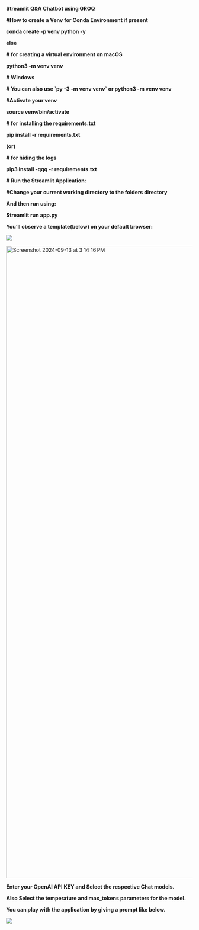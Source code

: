 **Streamlit Q&A Chatbot using GROQ**

**\#How to create a Venv for Conda Environment if present**

**conda create -p venv python -y**

**else**

**\# for creating a virtual environment on macOS**

**python3 -m venv venv**

**\# Windows**

**\# You can also use \`py -3 -m venv venv\` or python3 -m venv venv**

**\#Activate your venv**

**source venv/bin/activate**

**\# for installing the requirements.txt**

**pip install -r requirements.txt**

**(or)**

**\# for hiding the logs**

**pip3 install -qqq -r requirements.txt**

**\# Run the Streamlit Application:**

**\#Change your current working directory to the folders directory**

**And then run using:**

**Streamlit run app.py**

**You’ll observe a template(below) on your default browser:**

**![](1569bb2083d071295faa21de979dd6ad.png)**

<img width="1708" alt="Screenshot 2024-09-13 at 3 14 16 PM" src="https://github.com/user-attachments/assets/60be0ed6-51c8-4768-8b4a-3344e1a90c01">

**Enter your OpenAI API KEY and Select the respective Chat models.**

**Also Select the temperature and max_tokens parameters for the model.**

**You can play with the application by giving a prompt like below.**

**![](29cbed00733da941d55160a2b8b190b8.png)**

